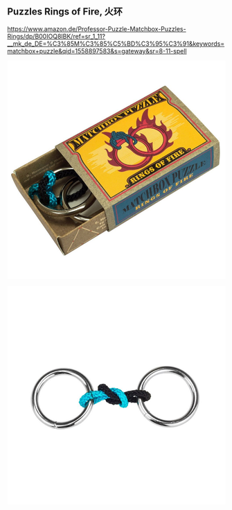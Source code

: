 ## Puzzles Rings of Fire, 火环

https://www.amazon.de/Professor-Puzzle-Matchbox-Puzzles-Rings/dp/B00IOQ8IBK/ref=sr_1_11?__mk_de_DE=%C3%85M%C3%85%C5%BD%C3%95%C3%91&keywords=matchbox+puzzle&qid=1558897583&s=gateway&sr=8-11-spell


![alt text](图片/MatchBox_FireRing1.jpg)

![alt text](图片/MatchBox_FireRing2.jpg)

